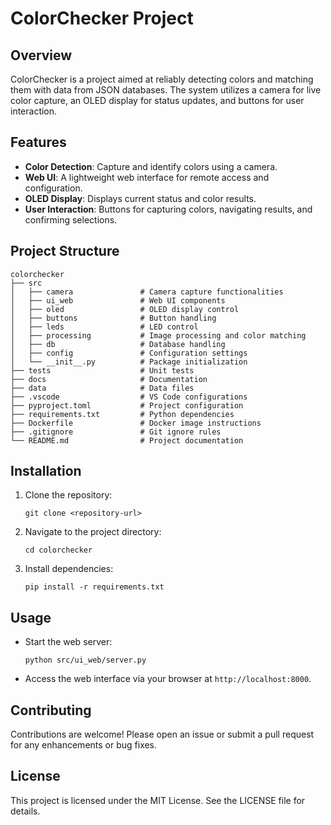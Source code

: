 # ColorChecker Project

## Overview
ColorChecker is a project aimed at reliably detecting colors and matching them with data from JSON databases. The system utilizes a camera for live color capture, an OLED display for status updates, and buttons for user interaction.

## Features
- **Color Detection**: Capture and identify colors using a camera.
- **Web UI**: A lightweight web interface for remote access and configuration.
- **OLED Display**: Displays current status and color results.
- **User Interaction**: Buttons for capturing colors, navigating results, and confirming selections.

## Project Structure
```
colorchecker
├── src
│   ├── camera               # Camera capture functionalities
│   ├── ui_web               # Web UI components
│   ├── oled                 # OLED display control
│   ├── buttons              # Button handling
│   ├── leds                 # LED control
│   ├── processing           # Image processing and color matching
│   ├── db                   # Database handling
│   ├── config               # Configuration settings
│   └── __init__.py          # Package initialization
├── tests                    # Unit tests
├── docs                     # Documentation
├── data                     # Data files
├── .vscode                  # VS Code configurations
├── pyproject.toml           # Project configuration
├── requirements.txt         # Python dependencies
├── Dockerfile               # Docker image instructions
├── .gitignore               # Git ignore rules
└── README.md                # Project documentation
```

## Installation
1. Clone the repository:
   ```
   git clone <repository-url>
   ```
2. Navigate to the project directory:
   ```
   cd colorchecker
   ```
3. Install dependencies:
   ```
   pip install -r requirements.txt
   ```

## Usage
- Start the web server:
  ```
  python src/ui_web/server.py
  ```
- Access the web interface via your browser at `http://localhost:8000`.

## Contributing
Contributions are welcome! Please open an issue or submit a pull request for any enhancements or bug fixes.

## License
This project is licensed under the MIT License. See the LICENSE file for details.